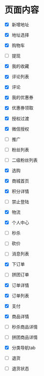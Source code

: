 # 页面内容

- [x] 新增地址
- [x] 地址选择
- [x] 购物车
- [ ] 提现
- [x] 我的收藏
- [x] 评论列表
- [x] 评论
- [x] 我的优惠券
- [x] 优惠券领取
- [x] 授权过渡
- [x] 微信授权
- [ ] 推广
- [ ] 粉丝列表
- [ ] 二级粉丝列表
- [x] 选购
- [x] 商城首页
- [x] 积分详情
- [ ] 禁止登陆
- [x] 物流
- [x] 个人中心
- [ ] 秒杀
- [ ] 砍价
- [ ] 消息列表
- [x] 下订单
- [ ] 拼团订单
- [x] 订单详情
- [x] 订单列表
- [x] 支付
- [x] 商品详情
- [ ] 秒杀商品详情
- [ ] 拼团商品详情
- [x] 分类导航tab
- [ ] 退货
- [ ] 退货状态

